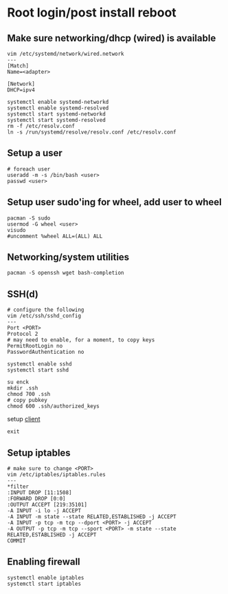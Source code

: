 # Root login/post install reboot

## Make sure networking/dhcp (wired) is available
```
vim /etc/systemd/network/wired.network
---
[Match]
Name=<adapter>

[Network]
DHCP=ipv4
```

```
systemctl enable systemd-networkd
systemctl enable systemd-resolved
systemctl start systemd-networkd
systemctl start systemd-resolved
rm -f /etc/resolv.conf
ln -s /run/systemd/resolve/resolv.conf /etc/resolv.conf
```

## Setup a user
```
# foreach user
useradd -m -s /bin/bash <user>
passwd <user>
```

## Setup user sudo'ing for wheel, add user to wheel
```
pacman -S sudo
usermod -G wheel <user>
visudo
#uncomment %wheel ALL=(ALL) ALL
```

## Networking/system utilities
```
pacman -S openssh wget bash-completion
```

## SSH(d)
```
# configure the following
vim /etc/ssh/sshd_config
---
Port <PORT>
Protocol 2
# may need to enable, for a moment, to copy keys
PermitRootLogin no
PasswordAuthentication no
```

```
systemctl enable sshd
systemctl start sshd
```

```
su enck
mkdir .ssh
chmod 700 .ssh
# copy pubkey
chmod 600 .ssh/authorized_keys
```

setup [client](https://github.com/enckse/clients)

```
exit
```

## Setup iptables
```
# make sure to change <PORT>
vim /etc/iptables/iptables.rules
---
*filter
:INPUT DROP [11:1508]
:FORWARD DROP [0:0]
:OUTPUT ACCEPT [219:35101]
-A INPUT -i lo -j ACCEPT
-A INPUT -m state --state RELATED,ESTABLISHED -j ACCEPT
-A INPUT -p tcp -m tcp --dport <PORT> -j ACCEPT
-A OUTPUT -p tcp -m tcp --sport <PORT> -m state --state RELATED,ESTABLISHED -j ACCEPT
COMMIT
```

## Enabling firewall
```
systemctl enable iptables
systemctl start iptables
```
